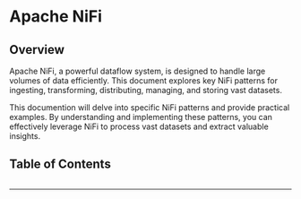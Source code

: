 # Apache NiFi

## Overview

Apache NiFi, a powerful dataflow system, is designed to handle large volumes of data efficiently. This document explores key NiFi patterns for ingesting, transforming, distributing, managing, and storing vast datasets.

This documention will delve into specific NiFi patterns and provide practical examples. By understanding and implementing these patterns, you can effectively leverage NiFi to process vast datasets and extract valuable insights.


## Table of Contents

```{tableofcontents}
```

<hr/>